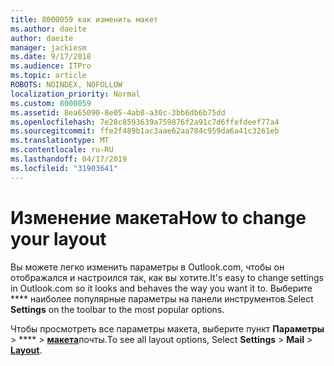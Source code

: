 ```yaml
---
title: 8000059 как изменить макет
ms.author: daeite
author: daeite
manager: jackiesm
ms.date: 9/17/2018
ms.audience: ITPro
ms.topic: article
ROBOTS: NOINDEX, NOFOLLOW
localization_priority: Normal
ms.custom: 8000059
ms.assetid: 8ea65090-8e05-4ab8-a30c-3bb6db6b75dd
ms.openlocfilehash: 7e28c8593639a759876f2a91c7d6ffefdeef77a4
ms.sourcegitcommit: ffe2f489b1ac3aae62aa784c959da6a41c3261eb
ms.translationtype: MT
ms.contentlocale: ru-RU
ms.lasthandoff: 04/17/2019
ms.locfileid: "31903641"
---
```

# <a name="how-to-change-your-layout"></a><span data-ttu-id="62957-102">Изменение макета</span><span class="sxs-lookup"><span data-stu-id="62957-102">How to change your layout</span></span>

<span data-ttu-id="62957-103">Вы можете легко изменить параметры в Outlook.com, чтобы он отображался и настроился так, как вы хотите.</span><span class="sxs-lookup"><span data-stu-id="62957-103">It's easy to change settings in Outlook.com so it looks and behaves the way you want it to.</span></span> <span data-ttu-id="62957-104">Выберите \*\*\*\* наиболее популярные параметры на панели инструментов.</span><span class="sxs-lookup"><span data-stu-id="62957-104">Select **Settings** on the toolbar to the most popular options.</span></span> 

<span data-ttu-id="62957-105">Чтобы просмотреть все параметры макета, выберите пункт **Параметры** > \*\*\*\* > [**макета**](https://outlook.live.com/mail/options/mail/layout)почты.</span><span class="sxs-lookup"><span data-stu-id="62957-105">To see all layout options, Select **Settings** > **Mail** > [**Layout**](https://outlook.live.com/mail/options/mail/layout).</span></span> 
  

